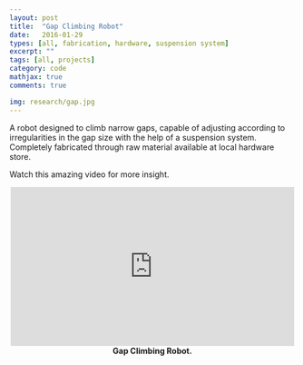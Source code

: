 ```yaml
---
layout: post
title:  "Gap Climbing Robot"
date:   2016-01-29
types: [all, fabrication, hardware, suspension system]
excerpt: ""
tags: [all, projects]
category: code
mathjax: true
comments: true

img: research/gap.jpg
---
```


A robot designed to climb narrow gaps, capable of adjusting according to irregularities in the gap size with the help of a suspension system. Completely fabricated through raw material available at local hardware store.

Watch this amazing video for more insight.

<div class="imgcap">
<div align="middle">
<iframe width="500" height="280" src="https://www.youtube.com/embed/lFJ5vdC3sLg?rel=0&amp;controls=1&amp;autoplay=0&amp;loop=1&amp;rel=0&amp;showinfo=0" frameborder="0" allowfullscreen></iframe>
</div>
<div class="thecap" align="middle"><b>Gap Climbing Robot.</b> </div>
</div>
